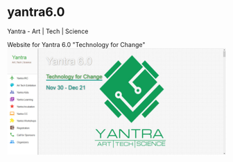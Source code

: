 # yantra6.0
Yantra - Art | Tech | Science

Website for Yantra 6.0 "Technology for Change"
![](/static/img/yantra_website.jpg)
